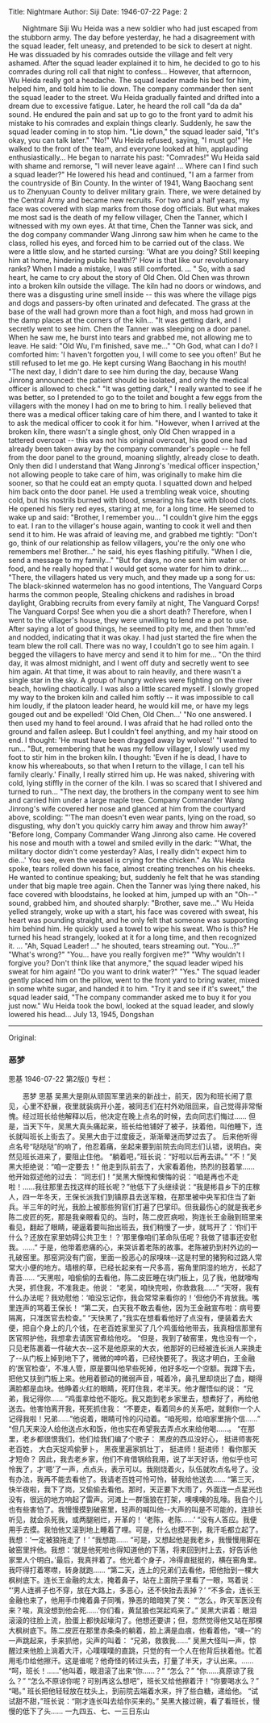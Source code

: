 Title: Nightmare
Author: Siji
Date: 1946-07-22
Page: 2

　　Nightmare
    Siji
    Wu Heida was a new soldier who had just escaped from the stubborn army. The day before yesterday, he had a disagreement with the squad leader, felt uneasy, and pretended to be sick to desert at night. He was dissuaded by his comrades outside the village and felt very ashamed. After the squad leader explained it to him, he decided to go to his comrades during roll call that night to confess…
    However, that afternoon, Wu Heida really got a headache. The squad leader made his bed for him, helped him, and told him to lie down. The company commander then sent the squad leader to the street. Wu Heida gradually fainted and drifted into a dream due to excessive fatigue.
    Later, he heard the roll call "da da da" sound. He endured the pain and sat up to go to the front yard to admit his mistake to his comrades and explain things clearly. Suddenly, he saw the squad leader coming in to stop him.
    "Lie down," the squad leader said, "It's okay, you can talk later."
    "No!" Wu Heida refused, saying, "I must go!"
    He walked to the front of the team, and everyone looked at him, applauding enthusiastically…
    He began to narrate his past:
    "Comrades!" Wu Heida said with shame and remorse, "I will never leave again! ... Where can I find such a squad leader?" He lowered his head and continued, "I am a farmer from the countryside of Bin County. In the winter of 1941, Wang Baochang sent us to Zhenyuan County to deliver military grain. There, we were detained by the Central Army and became new recruits. For two and a half years, my face was covered with slap marks from those dog officials. But what makes me most sad is the death of my fellow villager, Chen the Tanner, which I witnessed with my own eyes. At that time, Chen the Tanner was sick, and the dog company commander Wang Jinrong saw him when he came to the class, rolled his eyes, and forced him to be carried out of the class. We were a little slow, and he started cursing: 'What are you doing? Still keeping him at home, hindering public health!?' How is that like our revolutionary ranks? When I made a mistake, I was still comforted. ... "
    So, with a sad heart, he came to cry about the story of Old Chen. Old Chen was thrown into a broken kiln outside the village. The kiln had no doors or windows, and there was a disgusting urine smell inside -- this was where the village pigs and dogs and passers-by often urinated and defecated. The grass at the base of the wall had grown more than a foot high, and moss had grown in the damp places at the corners of the kiln…
    "It was getting dark, and I secretly went to see him. Chen the Tanner was sleeping on a door panel. When he saw me, he burst into tears and grabbed me, not allowing me to leave. He said:
    "Old Wu, I'm finished, save me…"
    "Oh God, what can I do? I comforted him: 'I haven't forgotten you, I will come to see you often!' But he still refused to let me go. He kept cursing Wang Baochang in his mouth!
    "The next day, I didn't dare to see him during the day, because Wang Jinrong announced: the patient should be isolated, and only the medical officer is allowed to check."
    "It was getting dark," I really wanted to see if he was better, so I pretended to go to the toilet and bought a few eggs from the villagers with the money I had on me to bring to him. I really believed that there was a medical officer taking care of him there, and I wanted to take it to ask the medical officer to cook it for him.
    "However, when I arrived at the broken kiln, there wasn't a single ghost, only Old Chen wrapped in a tattered overcoat -- this was not his original overcoat, his good one had already been taken away by the company commander's people -- he fell from the door panel to the ground, moaning slightly, already close to death. Only then did I understand that Wang Jinrong's 'medical officer inspection,' not allowing people to take care of him, was originally to make him die sooner, so that he could eat an empty quota. I squatted down and helped him back onto the door panel. He used a trembling weak voice, shouting cold, but his nostrils burned with blood, smearing his face with blood clots. He opened his fiery red eyes, staring at me, for a long time. He seemed to wake up and said:
    "Brother, I remember you…
    "I couldn't give him the eggs to eat. I ran to the villager's house again, wanting to cook it well and then send it to him. He was afraid of leaving me, and grabbed me tightly:
    "Don't go, think of our relationship as fellow villagers, you're the only one who remembers me! Brother…" he said, his eyes flashing pitifully. "When I die, send a message to my family…"
    "But for days, no one sent him water or food, and he really hoped that I would get some water for him to drink….
    "There, the villagers hated us very much, and they made up a song for us:
    The black-skinned watermelon has no good intentions,
     The Vanguard Corps harms the common people,
     Stealing chickens and radishes in broad daylight,
     Grabbing recruits from every family at night,
     The Vanguard Corps! The Vanguard Corps!
     See when you die a short death?
    Therefore, when I went to the villager's house, they were unwilling to lend me a pot to use. After saying a lot of good things, he seemed to pity me, and then 'hmm'ed and nodded, indicating that it was okay. I had just started the fire when the team blew the roll call. There was no way, I couldn't go to see him again. I begged the villagers to have mercy and send it to him for me…
    "On the third day, it was almost midnight, and I went off duty and secretly went to see him again. At that time, it was about to rain heavily, and there wasn't a single star in the sky. A group of hungry wolves were fighting on the river beach, howling chaotically. I was also a little scared myself. I slowly groped my way to the broken kiln and called him softly -- it was impossible to call him loudly, if the platoon leader heard, he would kill me, or have my legs gouged out and be expelled!
    'Old Chen, Old Chen…'
    "No one answered. I then used my hand to feel around. I was afraid that he had rolled onto the ground and fallen asleep. But I couldn't feel anything, and my hair stood on end. I thought: 'He must have been dragged away by wolves!'
    "I wanted to run…
    "But, remembering that he was my fellow villager, I slowly used my foot to stir him in the broken kiln. I thought: 'Even if he is dead, I have to know his whereabouts, so that when I return to the village, I can tell his family clearly.' Finally, I really stirred him up. He was naked, shivering with cold, lying stiffly in the corner of the kiln. I was so scared that I shivered and turned to run…
    "The next day, the brothers in the company went to see him and carried him under a large maple tree. Company Commander Wang Jinrong's wife covered her nose and glanced at him from the courtyard above, scolding:
    "'The man doesn't even wear pants, lying on the road, so disgusting, why don't you quickly carry him away and throw him away?'
    "Before long, Company Commander Wang Jinrong also came. He covered his nose and mouth with a towel and smiled evilly in the dark:
    "'What, the military doctor didn't come yesterday? Alas, I really didn't expect him to die…' You see, even the weasel is crying for the chicken."
    As Wu Heida spoke, tears rolled down his face, almost creating trenches on his cheeks. He wanted to continue speaking; but, suddenly he felt that he was standing under that big maple tree again. Chen the Tanner was lying there naked, his face covered with bloodstains, he looked at him, jumped up with an "Oh--" sound, grabbed him, and shouted sharply:
    "Brother, save me…"
    Wu Heida yelled strangely, woke up with a start, his face was covered with sweat, his heart was pounding straight, and he only felt that someone was supporting him behind him. He quickly used a towel to wipe his sweat. Who is this? He turned his head strangely, looked at it for a long time, and then recognized it. …
    "Ah, Squad Leader! ..." he shouted, tears streaming out. "You…?"
    "What's wrong?"
    "You… have you really forgiven me?"
    "Why wouldn't I forgive you? Don't think like that anymore," the squad leader wiped his sweat for him again! "Do you want to drink water?"
    "Yes."
    The squad leader gently placed him on the pillow, went to the front yard to bring water, mixed in some white sugar, and handed it to him.
    "Try it and see if it's sweet," the squad leader said, "The company commander asked me to buy it for you just now."
    Wu Heida took the bowl, looked at the squad leader, and slowly lowered his head…
                                     July 13, 1945, Dongshan



<hr /> 

Original: 


### 恶梦
思基
1946-07-22
第2版()
专栏：

　　恶梦
    思基
    吴黑大是刚从顽固军里逃来的新战士，前天，因为和班长闹了意见，心里不舒展，夜里就装病开小差，被同志们在村外劝阻回来，自己觉得非常惭愧。经过班长给他解释以后，他决定在晚上点名的时候，去向同志们悔过……
    但是，当天下午，吴黑大真头痛起来，班长给他铺好了被子，扶着他，叫他睡下，连长就叫班长上街去了。吴黑大由于过度疲乏，渐渐晕迷而梦过去了。
    后来他听得点名号“哒哒哒”的响了，他忍着痛，坐起来要到前院去向同志们认错，说明白。突然见班长进来了，要阻止住他。
    “躺着吧，”班长说：“好啦以后再去讲。”
    “不！”吴黑大拒绝说：“咱一定要去！”
    他走到队前去了，大家看着他，热烈的鼓着掌……
    他开始叙述他的过去：
    “同志们！”吴黑大惭愧和懊悔的说：“咱是再也不走啦！……我往那里去找这样的班长呢？”他低下了头继续说：“我是彬县乡下的庄稼人，四一年冬天，王保长派我们到镇原县去送军粮，在那里被中央军扣住当了新兵。半三年的时光，我脸上被那些狗官们打遍了巴掌印。但我最伤心的就是我老乡陈二皮匠的死，那是我亲眼看见的。当时，陈二皮匠病啦，狗连长王金融到班里来看见，翻起了眼睛，硬逼着要叫抬出班去，我们稍慢了一步，就骂开了：‘你们干什么？还放在家里妨碍公共卫生！？’那里像咱们革命队伍呢？我做了错事还安慰我。……”
    于是，他带着悲痛的心，来哭诉着老陈的故事。老陈被扔到村外边的一孔破窑里。那窑洞没有门窗，里面一股恶心的尿嗅味--这是村里的猪狗和过路人常常大小便的地方。墙根的草，已经长起来有一尺多高，窑角里阴湿的地方，长起了青苔……
    “天黑啦，咱偷偷的去看他，陈二皮匠睡在块门板上，见了我，他就嚎啕大哭，抓住我，不准我走。他说：
    “老吴，咱快完啦，你救救我……”
    “天呀，我有什么办法呢？我劝慰他：‘咱没忘记你，我会常常来看你的！’但他仍不肯放我。嘴里连声的骂着王保长！
    “第二天，白天我不敢去看他，因为王金融宣布啦：病号要隔离，只准医官去检查。”
    “天快黑了，”我实在想看看他好了点没有，便装着去大便，把自个身上的几个钱，在老百姓家里买了几个鸡蛋给他带去，我真相信那里有医官照护他，我想拿去请医官煮给他吃。
    “但是，我到了破窑里，鬼也没有一个，只见老陈裹着一件破大衣--这不是他原来的大衣，他那好的已经被连长派人来换走了--从门板上掉到地下了，微微的呻吟着，已经快要死了。我这才明白，王金融的‘医官检查’，不准人管，原是要叫他早些死掉，他好多吃一个空额。我蹲下去，把他又扶到门板上来。他用着颤动的微弱声音，喊着冷，鼻孔里却烧出了血，糊得满脸都是血块。他睁着火红的眼睛，死盯住我，老半天。他才醒悟似的说：
    “兄弟，我记得你……
    “鸡蛋拿给他不能吃。我又跑到老乡家里去，想煮好了，再给他送去。他害怕离开我，死死抓住我：
    “不要走，看着同乡的关系吧，就剩你一个人记得我啦！兄弟……”他说着，眼睛可怜的闪动着。“咱死啦，给咱家里捎个信……”
    “但几天来没人给他送点水和饭，他也实在希望我去弄点水来给他喝……。
    “在那里，老乡都很恨我们，他们给我们编了个歌子：
    黑皮的西瓜没好心，
     挺进师害死老百姓，
     大白天捉鸡偷萝卜，
     黑夜里遍家抓壮丁，
     挺进师！挺进师！
     看你那天才短命？
    因此，我去老乡家，他们不肯借锅给我用，说了半天好话，他似乎也可怜我了，才‘嗯’了一声，点点头，表示可以。我刚烧着火，队伍就吹点名号了。没有办法，我再不能去看他了。我请老百姓可怜可怜，替我给他送去……
    “第三天，快半夜啦，我下了岗，又偷偷去看他。那时，天正要下大雨了，外面连一点星光也没有，很远的地方响起了雷声。河滩上一群饿狼在打架，噢噢噢的乱嚎。我自个儿也有些害怕了。我慢慢摸到破窑里，轻声的喊叫他--大声的叫是不可能的，连排长听见，就会杀死我，或两腿剜烂，开革的！
    ‘老陈，老陈……’
    “没有人答应。我便用手去摸。我怕他又滚到地上睡着了哩。可是，什么也摸不到，我汗毛都立起了。我想：‘一定被狼拖走了！’
    “我想跑……
    “可是，又想起他是我老乡，我慢慢用脚在破窑里拌他。我想：‘就是他死啦也得知道他的下落，将来回到村上去，好告诉他家里人个明白。’最后，我真拌着了。他光着个身子，冷得直挺挺的，横在窑角里。我吓得打着寒噤，转身就跑……
    “第二天，连上的兄弟们去看他，把他抬到一棵大枫树底下。连长王金融的太太，掩着鼻子，站在上面院子里看了一眼，骂着说：
    “‘男人连裤子也不穿，放在大路上，多恶心，还不快抬去丢掉？’
    “不多会，连长王金融也来了，他用手巾掩着鼻子同嘴，狰恶的暗暗笑了笑：
    “‘怎么，昨天军医没有来？唉，真没想到他会死……’你们看，黄鼠狼也哭起鸡来了。”
    吴黑大讲着：眼泪滚滚的往脸上流，脸蛋上都快起壕沟了。他想还要讲；但，忽然觉得他又站在那棵大枫树底下。陈二皮匠在那里赤条条的躺着，脸上满是血痕，他看着他，“噢--”的一声跳起来，手来抓他，尖声的叫着：
    “兄弟，救救我……”
    吴黑大怪叫一声，惊醒过来他脸上淌着大汗，心噗噗噗的直跳，只觉的有一个人在他背后扶着他。忙着用毛巾给他擦汗。这是谁呢？他奇怪的转过头去，打量了半天，才认出来。……
    “呵，班长！……”他叫着，眼泪滚了出来“你……？”
    “怎么？”
    “你……真原谅了我么？”
    “怎么不原谅你呢？可别再这么想吧”，班长又给他擦着汗！“你要喝水么？”
    “喝。”
    班长把他轻轻放在枕头上，到前院去端着水来，拌了些白糖，递给他。
    “试试甜不甜，”班长说：“刚才连长叫去给你买来的。”
    吴黑大接过碗，看了看班长，慢慢的低下了头……
                                     一九四五、七、一三日东山
